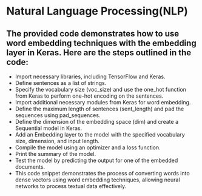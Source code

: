 # Natural Language Processing(NLP)
## The provided code demonstrates how to use word embedding techniques with the embedding layer in Keras. Here are the steps outlined in the code:

- Import necessary libraries, including TensorFlow and Keras.
- Define sentences as a list of strings.
- Specify the vocabulary size (voc_size) and use the one_hot function from Keras to perform one-hot encoding on the sentences.
- Import additional necessary modules from Keras for word embedding.
- Define the maximum length of sentences (sent_length) and pad the sequences using pad_sequences.
- Define the dimension of the embedding space (dim) and create a Sequential model in Keras.
- Add an Embedding layer to the model with the specified vocabulary size, dimension, and input length.
- Compile the model using an optimizer and a loss function.
- Print the summary of the model.
- Test the model by predicting the output for one of the embedded documents.
- This code snippet demonstrates the process of converting words into dense vectors using word embedding techniques, allowing neural networks to process textual data effectively.

